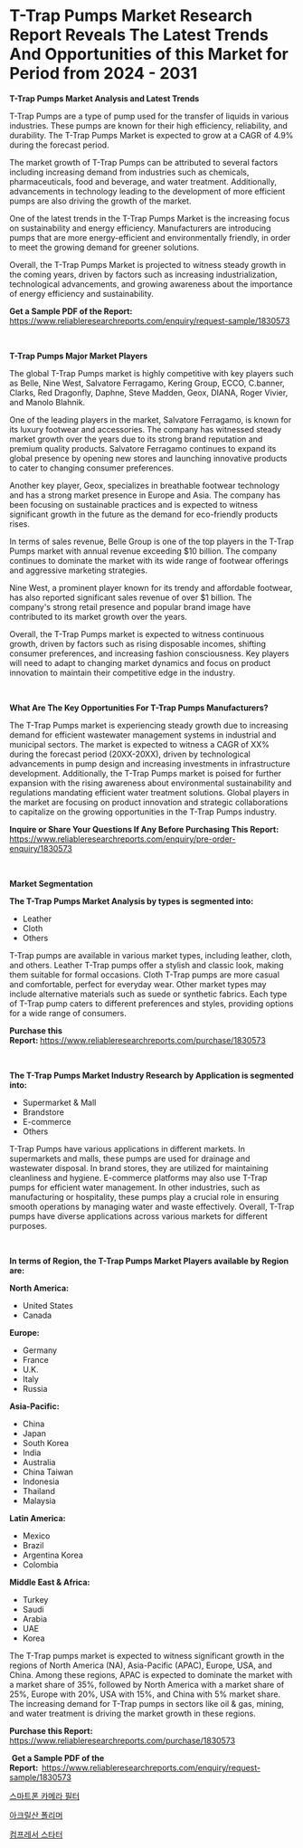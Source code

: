 <p><h1>T-Trap Pumps Market Research Report Reveals The Latest Trends And Opportunities of this Market for Period from 2024 - 2031</h1></p><p><strong>T-Trap Pumps Market Analysis and Latest Trends</strong></p>
<p><p>T-Trap Pumps are a type of pump used for the transfer of liquids in various industries. These pumps are known for their high efficiency, reliability, and durability. The T-Trap Pumps Market is expected to grow at a CAGR of 4.9% during the forecast period.</p><p>The market growth of T-Trap Pumps can be attributed to several factors including increasing demand from industries such as chemicals, pharmaceuticals, food and beverage, and water treatment. Additionally, advancements in technology leading to the development of more efficient pumps are also driving the growth of the market.</p><p>One of the latest trends in the T-Trap Pumps Market is the increasing focus on sustainability and energy efficiency. Manufacturers are introducing pumps that are more energy-efficient and environmentally friendly, in order to meet the growing demand for greener solutions.</p><p>Overall, the T-Trap Pumps Market is projected to witness steady growth in the coming years, driven by factors such as increasing industrialization, technological advancements, and growing awareness about the importance of energy efficiency and sustainability.</p></p>
<p><strong>Get a Sample PDF of the Report:&nbsp;</strong> <a href="https://www.reliableresearchreports.com/enquiry/request-sample/1830573">https://www.reliableresearchreports.com/enquiry/request-sample/1830573</a></p>
<p>&nbsp;</p>
<p><strong>T-Trap Pumps Major Market Players</strong></p>
<p><p>The global T-Trap Pumps market is highly competitive with key players such as Belle, Nine West, Salvatore Ferragamo, Kering Group, ECCO, C.banner, Clarks, Red Dragonfly, Daphne, Steve Madden, Geox, DIANA, Roger Vivier, and Manolo Blahnik. </p><p>One of the leading players in the market, Salvatore Ferragamo, is known for its luxury footwear and accessories. The company has witnessed steady market growth over the years due to its strong brand reputation and premium quality products. Salvatore Ferragamo continues to expand its global presence by opening new stores and launching innovative products to cater to changing consumer preferences.</p><p>Another key player, Geox, specializes in breathable footwear technology and has a strong market presence in Europe and Asia. The company has been focusing on sustainable practices and is expected to witness significant growth in the future as the demand for eco-friendly products rises.</p><p>In terms of sales revenue, Belle Group is one of the top players in the T-Trap Pumps market with annual revenue exceeding $10 billion. The company continues to dominate the market with its wide range of footwear offerings and aggressive marketing strategies.</p><p>Nine West, a prominent player known for its trendy and affordable footwear, has also reported significant sales revenue of over $1 billion. The company's strong retail presence and popular brand image have contributed to its market growth over the years.</p><p>Overall, the T-Trap Pumps market is expected to witness continuous growth, driven by factors such as rising disposable incomes, shifting consumer preferences, and increasing fashion consciousness. Key players will need to adapt to changing market dynamics and focus on product innovation to maintain their competitive edge in the industry.</p></p>
<p>&nbsp;</p>
<p><strong>What Are The Key Opportunities For T-Trap Pumps Manufacturers?</strong></p>
<p><p>The T-Trap Pumps market is experiencing steady growth due to increasing demand for efficient wastewater management systems in industrial and municipal sectors. The market is expected to witness a CAGR of XX% during the forecast period (20XX-20XX), driven by technological advancements in pump design and increasing investments in infrastructure development. Additionally, the T-Trap Pumps market is poised for further expansion with the rising awareness about environmental sustainability and regulations mandating efficient water treatment solutions. Global players in the market are focusing on product innovation and strategic collaborations to capitalize on the growing opportunities in the T-Trap Pumps industry.</p></p>
<p><strong>Inquire or Share Your Questions If Any Before Purchasing This Report:</strong> <a href="https://www.reliableresearchreports.com/enquiry/pre-order-enquiry/1830573">https://www.reliableresearchreports.com/enquiry/pre-order-enquiry/1830573</a></p>
<p>&nbsp;</p>
<p><strong>Market Segmentation</strong></p>
<p><strong>The T-Trap Pumps Market Analysis by types is segmented into:</strong></p>
<p><ul><li>Leather</li><li>Cloth</li><li>Others</li></ul></p>
<p><p>T-Trap pumps are available in various market types, including leather, cloth, and others. Leather T-Trap pumps offer a stylish and classic look, making them suitable for formal occasions. Cloth T-Trap pumps are more casual and comfortable, perfect for everyday wear. Other market types may include alternative materials such as suede or synthetic fabrics. Each type of T-Trap pump caters to different preferences and styles, providing options for a wide range of consumers.</p></p>
<p><strong>Purchase this Report:&nbsp;</strong><a href="https://www.reliableresearchreports.com/purchase/1830573">https://www.reliableresearchreports.com/purchase/1830573</a></p>
<p>&nbsp;</p>
<p><strong>The T-Trap Pumps Market Industry Research by Application is segmented into:</strong></p>
<p><ul><li>Supermarket & Mall</li><li>Brandstore</li><li>E-commerce</li><li>Others</li></ul></p>
<p><p>T-Trap Pumps have various applications in different markets. In supermarkets and malls, these pumps are used for drainage and wastewater disposal. In brand stores, they are utilized for maintaining cleanliness and hygiene. E-commerce platforms may also use T-Trap pumps for efficient water management. In other industries, such as manufacturing or hospitality, these pumps play a crucial role in ensuring smooth operations by managing water and waste effectively. Overall, T-Trap pumps have diverse applications across various markets for different purposes.</p></p>
<p>&nbsp;</p>
<p><strong>In terms of Region, the T-Trap Pumps Market Players available by Region are:</strong></p>
<p>
    <p> <strong> North America: </strong>
        <ul>
            <li>United States</li>
            <li>Canada</li>
        </ul>
        </p> 
    <p> <strong> Europe: </strong>
        <ul>
            <li>Germany</li>
            <li>France</li>
            <li>U.K.</li>
            <li>Italy</li>
            <li>Russia</li>
        </ul>
        </p> 
    <p> <strong> Asia-Pacific: </strong>
        <ul>
            <li>China</li>
            <li>Japan</li>
            <li>South Korea</li>
            <li>India</li>
            <li>Australia</li>
            <li>China Taiwan</li>
            <li>Indonesia</li>
            <li>Thailand</li>
            <li>Malaysia</li>
        </ul>
        </p> 
    <p> <strong> Latin America: </strong>
        <ul>
            <li>Mexico</li>
            <li>Brazil</li>
            <li>Argentina Korea</li>
            <li>Colombia</li>
        </ul>
        </p> 
    <p> <strong> Middle East & Africa: </strong>
        <ul>
            <li>Turkey</li>
            <li>Saudi</li>
            <li>Arabia</li>
            <li>UAE</li>
            <li>Korea</li>
        </ul>
    </p>
    </p>
<p><p>The T-Trap pumps market is expected to witness significant growth in the regions of North America (NA), Asia-Pacific (APAC), Europe, USA, and China. Among these regions, APAC is expected to dominate the market with a market share of 35%, followed by North America with a market share of 25%, Europe with 20%, USA with 15%, and China with 5% market share. The increasing demand for T-Trap pumps in sectors like oil & gas, mining, and water treatment is driving the market growth in these regions.</p></p>
<p><strong>Purchase this Report: </strong><a href="https://www.reliableresearchreports.com/purchase/1830573">https://www.reliableresearchreports.com/purchase/1830573</a></p>
<p>&nbsp;<strong>Get a Sample PDF of the Report:&nbsp;&nbsp;</strong><a href="https://www.reliableresearchreports.com/enquiry/request-sample/1830573">https://www.reliableresearchreports.com/enquiry/request-sample/1830573</a></p>
<p><strong></strong></p>
<p><p><a href="https://github.com/trmesnao7959541/Market-Research-Report-List-1/blob/main/51359226775.md">스마트폰 카메라 필터</a></p><p><a href="https://github.com/Elenrrera7685/Market-Research-Report-List-1/blob/main/95628686773.md">아크릴산 폴리머</a></p><p><a href="https://github.com/sammyUltyylrich9067856/Market-Research-Report-List-1/blob/main/13146446774.md">컴프레서 스타터</a></p></p>